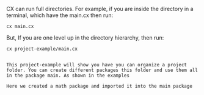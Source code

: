 CX can run full directories. For example, if you are inside the directory in a terminal, which have the main.cx then run:

```
cx main.cx
```

But, If you are one level up in the directory hierarchy, then run:

```
cx project-example/main.cx


This project-example will show you have you can organize a project folder. You can create different packages this folder and use them all in the package main. As shown in the examples 

Here we created a math package and imported it into the main package 